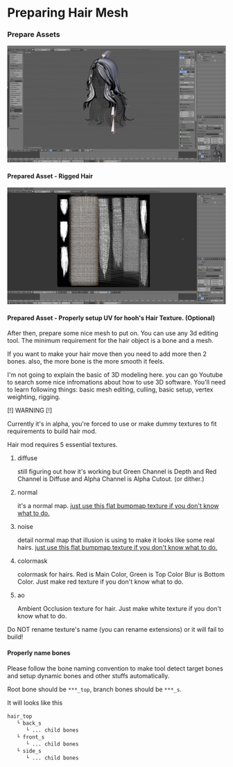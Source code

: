 # Preparing Hair Mesh

### Prepare Assets

![image-20200104213432749](images/image-20200104213432749.png)

#### Prepared Asset - Rigged Hair

![image-20200104213457204](images/image-20200104213457204.png)

#### Prepared Asset - Properly setup UV for hooh's Hair Texture. (Optional)

After then, prepare some nice mesh to put on. You can use any 3d editing tool. The minimum requirement for the hair object is a bone and a mesh.

If you want to make your hair move then you need to add more then 2 bones. also, the more bone is the more smooth it feels. 

I'm not going to explain the basic of 3D modeling here. you can go Youtube to search some nice infromations about how to use 3D software. You'll need to learn following things: basic mesh editing, culling, basic setup, vertex weighting, rigging.

[!] WARNING [!]

Currently it's in alpha, you're forced to use or make dummy textures to fit requirements to build hair mod.

Hair mod requires 5 essential textures.

1. diffuse

   still figuring out how it's working but Green Channel is Depth and Red Channel is Diffuse and Alpha Channel is Alpha Cutout. (or dither.)

2. normal

   it's a normal map. [just use this flat bumpmap texture if you don't know what to do.](https://docs.unity3d.com/uploads/Main/BumpMapFlatColour.png)

3. noise

   detail normal map that illusion is using to make it looks like some real hairs. [just use this flat bumpmap texture if you don't know what to do.](https://docs.unity3d.com/uploads/Main/BumpMapFlatColour.png)

4. colormask

   colormask for hairs. Red is Main Color, Green is Top Color Blur is Bottom Color. Just make red texture if you don't know what to do.

5. ao

   Ambient Occlusion texture for hair. Just make white texture if you don't know what to do.

Do NOT rename texture's name (you can rename extensions) or it will fail to build!

#### Properly name bones

Please follow the bone naming convention to make tool detect target bones and setup dynamic bones and other stuffs automatically. 

Root bone should be `***_top`, branch bones should be `***_s`.

It will looks like this

```
hair_top
   └ back_s
      └ ... child bones
   └ front_s
      └ ... child bones
   └ side_s
      └ ... child bones
```

### 